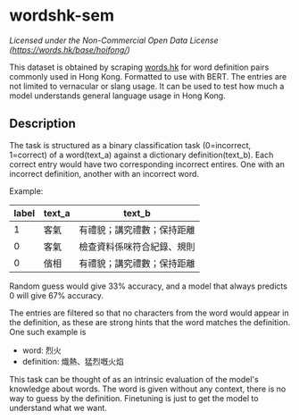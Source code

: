 # wordshk-sem

*Licensed under the Non-Commercial Open Data License (https://words.hk/base/hoifong/)*

This dataset is obtained by scraping [words.hk](https://words.hk/) for word definition pairs commonly used in Hong Kong. Formatted to use with BERT. The entries are not limited to vernacular or slang usage. It can be used to test how much a model understands general language usage in Hong Kong.

## Description
The task is structured as a binary classification task (0=incorrect, 1=correct) of a word(text_a) against a dictionary definition(text_b). Each correct entry would have two corresponding incorrect entires. One with an incorrect definition, another with an incorrect word. 

Example:

|label|text_a|text_b         |
|-|---|----------------------|
|1|客氣|有禮貌；講究禮數；保持距離|
|0|客氣|檢查資料係咪符合紀錄、規則|
|0|儐相|有禮貌；講究禮數；保持距離|

Random guess would give 33% accuracy, and a model that always predicts 0 will give 67% accuracy.

The entries are filtered so that no characters from the word would appear in the definition, as these are strong hints that the word matches the definition. One such example is 
* word: 烈火
* definition: 熾熱、猛烈嘅火焰

This task can be thought of as an intrinsic evaluation of the model's knowledge about words. The word is given without any context, there is no way to guess by the definition. Finetuning is just to get the model to understand what we want. 